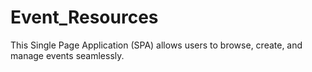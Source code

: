 # Event_Resources
This Single Page Application (SPA) allows users to browse, create, and manage events seamlessly.
